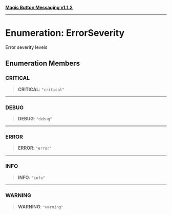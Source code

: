 [**Magic Button Messaging v1.1.2**](../README.md)

***

# Enumeration: ErrorSeverity

Error severity levels

## Enumeration Members

### CRITICAL

> **CRITICAL**: `"critical"`

***

### DEBUG

> **DEBUG**: `"debug"`

***

### ERROR

> **ERROR**: `"error"`

***

### INFO

> **INFO**: `"info"`

***

### WARNING

> **WARNING**: `"warning"`
